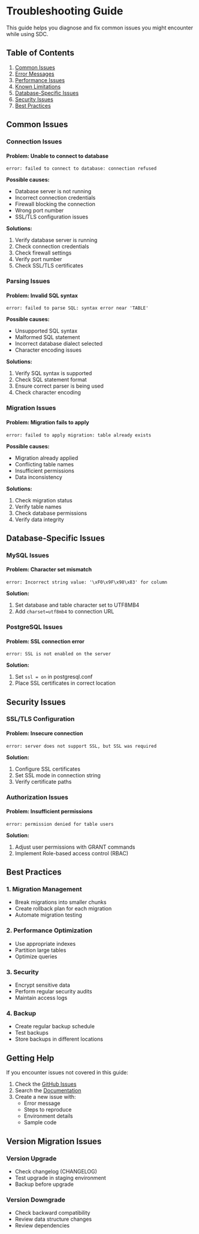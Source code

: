 # Troubleshooting Guide

This guide helps you diagnose and fix common issues you might encounter while using SDC.

## Table of Contents

1. [Common Issues](#common-issues)
2. [Error Messages](#error-messages)
3. [Performance Issues](#performance-issues)
4. [Known Limitations](#known-limitations)
5. [Database-Specific Issues](#database-specific-issues)
6. [Security Issues](#security-issues)
7. [Best Practices](#best-practices)

## Common Issues

### Connection Issues

#### Problem: Unable to connect to database
```
error: failed to connect to database: connection refused
```

**Possible causes:**
- Database server is not running
- Incorrect connection credentials
- Firewall blocking the connection
- Wrong port number
- SSL/TLS configuration issues

**Solutions:**
1. Verify database server is running
2. Check connection credentials
3. Check firewall settings
4. Verify port number
5. Check SSL/TLS certificates

### Parsing Issues

#### Problem: Invalid SQL syntax
```
error: failed to parse SQL: syntax error near 'TABLE'
```

**Possible causes:**
- Unsupported SQL syntax
- Malformed SQL statement
- Incorrect database dialect selected
- Character encoding issues

**Solutions:**
1. Verify SQL syntax is supported
2. Check SQL statement format
3. Ensure correct parser is being used
4. Check character encoding

### Migration Issues

#### Problem: Migration fails to apply
```
error: failed to apply migration: table already exists
```

**Possible causes:**
- Migration already applied
- Conflicting table names
- Insufficient permissions
- Data inconsistency

**Solutions:**
1. Check migration status
2. Verify table names
3. Check database permissions
4. Verify data integrity

## Database-Specific Issues

### MySQL Issues

#### Problem: Character set mismatch
```
error: Incorrect string value: '\xF0\x9F\x98\x83' for column
```

**Solution:**
1. Set database and table character set to UTF8MB4
2. Add `charset=utf8mb4` to connection URL

### PostgreSQL Issues

#### Problem: SSL connection error
```
error: SSL is not enabled on the server
```

**Solution:**
1. Set `ssl = on` in postgresql.conf
2. Place SSL certificates in correct location

## Security Issues

### SSL/TLS Configuration

#### Problem: Insecure connection
```
error: server does not support SSL, but SSL was required
```

**Solution:**
1. Configure SSL certificates
2. Set SSL mode in connection string
3. Verify certificate paths

### Authorization Issues

#### Problem: Insufficient permissions
```
error: permission denied for table users
```

**Solution:**
1. Adjust user permissions with GRANT commands
2. Implement Role-based access control (RBAC)

## Best Practices

### 1. Migration Management
- Break migrations into smaller chunks
- Create rollback plan for each migration
- Automate migration testing

### 2. Performance Optimization
- Use appropriate indexes
- Partition large tables
- Optimize queries

### 3. Security
- Encrypt sensitive data
- Perform regular security audits
- Maintain access logs

### 4. Backup
- Create regular backup schedule
- Test backups
- Store backups in different locations

## Getting Help

If you encounter issues not covered in this guide:

1. Check the [GitHub Issues](https://github.com/mstgnz/sdc/issues)
2. Search the [Documentation](https://github.com/mstgnz/sdc/docs)
3. Create a new issue with:
   - Error message
   - Steps to reproduce
   - Environment details
   - Sample code

## Version Migration Issues

### Version Upgrade
- Check changelog (CHANGELOG)
- Test upgrade in staging environment
- Backup before upgrade

### Version Downgrade
- Check backward compatibility
- Review data structure changes
- Review dependencies 